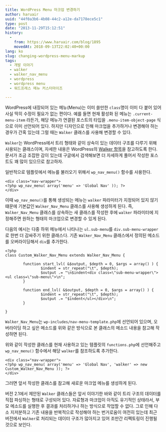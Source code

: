 ```yaml
---
title: WordPress Menu 마크업 변경하기
author: haruair
uuid: "44f0a3b6-4b08-44c2-a12e-da7178ece5c1"
type: post
date: "2013-11-29T15:12:51"
history:
  - 
    from: https://www.haruair.com/blog/1895
    movedAt: 2018-09-13T22:02:40+00:00
lang: ko
slug: changing-wordpress-menu-markup
tags:
  - 개발 이야기
  - walker
  - walker_nav_menu
  - wordpress
  - wordpress menu
  - 워드프레스 메뉴 커스터마이즈

---
```

WordPress에 내장되어 있는 메뉴(Menu)는 이미 쓸만한 `class`명이 이미 다 붙어 있어 사실 딱히 수정이 필요가 없는 편이다. 예를 들면 현재 활성화 된 메뉴는 `.current-menu-item` 라든가, 해당 메뉴가 연결된 포스트의 타입을 `.menu-item-object-page` 식으로 이미 선언되어 있다. 하지만 디자인으로 인해 마크업을 추가하거나 변경해야 하는 경우가 간혹 있는데 그럴 때는 `Walker` 클래스를 사용해 변경할 수 있다.

`Walker`는 WordPress에서 트리 형태와 같이 상속이 있는 데이터 구조를 다루기 위해 사용되는 클래스이며, 자세한 내용은 WordPress의 [Walker 항목][1]을 참고하도록 한다. 문서가 조금 조잡한 감이 있는데 구글에서 검색해보면 더 자세하게 풀어서 작성한 포스트도 꽤 많이 있으므로 참고하자.

일반적으로 템플릿에서 메뉴를 불러오기 위해서 `wp_nav_menu()` 함수를 사용한다.

    <div class="nav-wrapper">
    <?php wp_nav_menu( array('menu' => 'Global Nav' )); ?>
    </div>
    

이때 `wp_nav_menu()`를 통해 생성되는 메뉴는 `walker` 파라미터가 지정되어 있지 않기 떄문에 기본값인 `Walker_Nav_Menu` 클래스를 사용해 생성하게 된다. 즉, `Walker_Nav_Menu` 클래스를 상속하는 새 클래스를 작성한 후에 `walker` 파라미터에 지정해주면 원하는 형태의 마크업으로 변경할 수 있게 된다.

다음의 예시는 다중 하위 메뉴에서 나타나는 `ul.sub-menu`를 `div.sub-menu-wrapper`로 한번 더 감싸주기 위한 클래스다. 기존 `Walker_Nav_Menu` 클래스에서 정의된 메소드를 오버라이딩해서 `div`를 추가한다.

    <?php
    class Custom_Walker_Nav_Menu extends Walker_Nav_Menu {
    
            function start_lvl( &$output, $depth = 0, $args = array() ) {
                    $indent = str_repeat("\t", $depth);
                    $output .= "\n$indent<div class=\"sub-menu-wrapper\"><ul class=\"sub-menu\">\n";
            }
    
            function end_lvl( &$output, $depth = 0, $args = array() ) {
                    $indent = str_repeat("\t", $depth);
                    $output .= "$indent</ul></div>\n";
            }
    
    }
    

`Walker_Nav_Menu`는 `wp-includes/nav-menu-template.php`에 선언되어 있으며, 오버라이딩 하고 싶은 메소드를 위와 같은 방식으로 본 클래스의 메소드 내용을 참고해 작성하면 된다.

위와 같이 작성한 클래스를 현재 사용하고 있는 템플릿의 `functions.php`에 선언해주고 `wp_nav_menu()` 함수에서 해당 `walker`를 참조하도록 추가한다.

    <div class="nav-wrapper">
    <?php wp_nav_menu( array('menu' => 'Global Nav', 'walker' => new Custom_Walker_Nav_Menu )); ?>
    </div>
    

그러면 앞서 작성한 클래스를 참고해 새로운 마크업 메뉴를 생성하게 된다.

버전 2.1에서 제안된 `Walker` 클래스들은 앞서 이야기한 바와 같이 트리 구조의 데이터를 직접 파싱하는 형태로 구성되어 있다. 자료형과 마크업이 아직도 유기적인 상태라서, 부모 메소드를 실행한 후 결과를 처리하거나 하는 방식으로 작업할 수 없다. 그로 인해 다소 지저분하고 기존 내용을 반복적으로 작성해야 하는 번거로움이 여전히 있는데 최근 버전에서 `Walker`로 처리되는 데이터 구조가 많아지고 있어 조만간 리펙토링이 진행될 것으로 보인다.

 [1]: http://codex.wordpress.org/Class_Reference/Walker